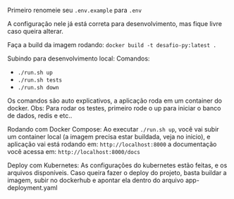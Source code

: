 Primeiro renomeie seu `.env.example` para `.env`

A configuração nele já está correta para desenvolvimento, mas fique livre caso queira alterar.

Faça a build da imagem rodando: `docker build -t desafio-py:latest .`

Subindo para desenvolvimento local:
Comandos:
- `./run.sh up`
- `./run.sh tests`
- `./run.sh down`

Os comandos são auto explicativos, a aplicação roda em um container do docker.
Obs:
Para rodar os testes, primeiro rode o up para iniciar o banco de dados, redis e etc..

Rodando com Docker Compose:
Ao executar `./run.sh up`, você vai subir um container local (a imagem precisa estar buildada, veja no inicio),
e aplicação vai está rodando em: `http://localhost:8000`
a documentação você acessa em: `http://localhost:8000/docs`

Deploy com Kubernetes:
As configurações do kubernetes estão feitas, e os arquivos disponíveis.
Caso queira fazer o deploy do projeto, basta buildar a imagem, subir no dockerhub e apontar ela 
dentro do arquivo app-deployment.yaml